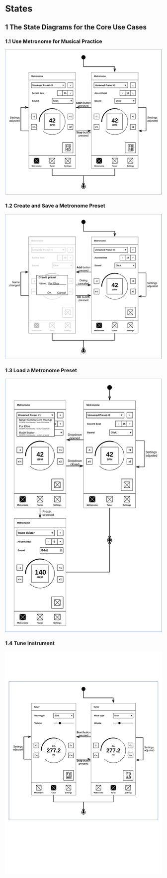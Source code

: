 # States

## 1 The State Diagrams for the Core Use Cases

### 1.1 Use Metronome for Musical Practice

![Use Metronome for Musical Practice state diagram](./state_diagrams_1.svg)


### 1.2 Create and Save a Metronome Preset

![Create and Save a Metronome Preset state diagram](./state_diagrams_2.svg)


### 1.3 Load a Metronome Preset

![Load a Metronome Preset state diagram](./state_diagrams_3.svg)


### 1.4 Tune Instrument

![Tune Instrument state diagram](./state_diagrams_4.svg)
